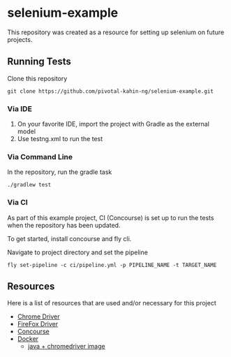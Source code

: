 # selenium-example

This repository was created as a resource for setting up selenium on future projects.

## Running Tests

Clone this repository

```
git clone https://github.com/pivotal-kahin-ng/selenium-example.git
```

### Via IDE

1. On your favorite IDE, import the project with Gradle as the external model
2. Use testng.xml to run the test

### Via Command Line

In the repository, run the gradle task

```
./gradlew test
```

### Via CI

As part of this example project, CI (Concourse) is set up to run the tests when the repository has been updated.

To get started, install concourse and fly cli.

Navigate to project directory and set the pipeline

```
fly set-pipeline -c ci/pipeline.yml -p PIPELINE_NAME -t TARGET_NAME
```

## Resources

Here is a list of resources that are used and/or necessary for this project

- [Chrome Driver](http://chromedriver.chromium.org/)
- [FireFox Driver](https://github.com/mozilla/geckodriver/releases)
- [Concourse](https://concourse-ci.org/)
- [Docker](https://docs.docker.com/install/)
	- [java + chromedriver image](https://github.com/pivotal-kahin-ng/docker-java-chromedriver)
